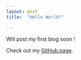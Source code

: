 ```yaml
---
layout: post
title:  "Hello World!"

---
```


Will post my first blog soon !


Check out my [GitHub page][github].

[github]: https://github.com/tyr034


